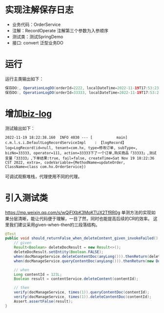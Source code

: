 # 实现注解保存日志
* 业务代码：OrderService
* 注解：RecordOperate 注解第三个参数为入参顺序
* 测试类：测试SpringDemo
* 接口: convert 泛型业务DO
# 运行
运行主类输出如下：
```java
保存DO:, OperationLogDO(orderId=2222, localDateTime=2022-11-19T17:53:23.499, desc=保存订单)
保存DO:, OperationLogDO(orderId=33333, localDateTime=2022-11-19T17:53:23.499, desc=修改订单)
```
# 增加[biz-log](https://github.com/mouzt/mzt-biz-log)
测试输出如下：
```shell
2022-11-19 18:22:38.160  INFO 4030 --- [           main] c.m.l.s.i.DefaultLogRecordServiceImpl    : 【logRecord】log=LogRecord(id=null, tenant=com.hx, type=修改订单, subType=, bizNo=33333, operator=111, action=33333下了一个订单,购买商品「33333」,测试变量「33333」,下单结果:true, fail=false, createTime=Sat Nov 19 18:22:36 CST 2022, extra=, codeVariable={MethodName=updateOrder, ClassName=class com.hx.OrderService})
```
可调试观察堆栈，代理使用不同的代理。

# 引入测试类
https://mp.weixin.qq.com/s/wQjFlXbK3MqKTUX2TfRR0g
单测方法的实现如果分层清晰，能让代码便于理解，一目了然，同时也能提高后续的CR的效率。
这里我们建议采用given-when-then的三段落结构。

```java
@Test
public void should_returnFalse_when_deleteContent_given_invokeFailed() {
    // given
    Result<Boolean> deleteDocResult = new Result<>();
    deleteDocResult.setEntity(Boolean.FALSE);
    when(docManageService.deleteContentDoc(anyLong())).thenReturn(deleteDocResult);
    when(docManageService.queryContentDoc(anyLong())).thenReturn(new DocEntity());

    // when
    Long contentId = 123L;
    Boolean result = contentService.deleteContent(contentId);

    // then
    verify(docManageService, times(1)).queryContentDoc(contentId);
    verify(docManageService, times(1)).deleteContentDoc(contentId);
    Assert.assertFalse(result);
}

```